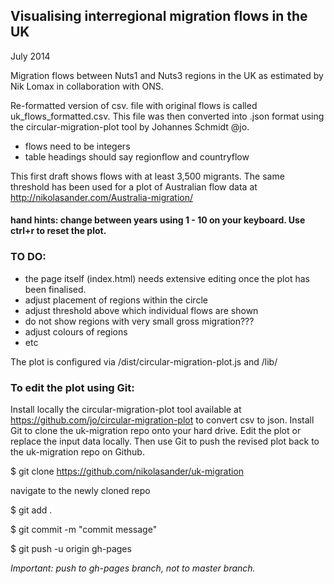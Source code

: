 ## Visualising interregional migration flows in the UK

July 2014

Migration flows between Nuts1 and Nuts3 regions in the UK as estimated by Nik Lomax in collaboration with ONS. 

Re-formatted version of csv. file with original flows is called uk_flows_formatted.csv. This file was then converted into .json format using the circular-migration-plot tool by Johannes Schmidt @jo. 
* flows need to be integers
* table headings should say regionflow and countryflow

This first draft shows flows with at least 3,500 migrants. The same threshold has been used for a plot of Australian flow data at http://nikolasander.com/Australia-migration/ 

#### hand hints: change between years using 1 - 10 on your keyboard. Use ctrl+r to reset the plot. 

### TO DO:
* the page itself (index.html) needs extensive editing once the plot has been finalised.
* adjust placement of regions within the circle
* adjust threshold above which individual flows are shown
* do not show regions with very small gross migration???
* adjust colours of regions
* etc

The plot is configured via /dist/circular-migration-plot.js and /lib/ 

### To edit the plot using Git: 
Install locally the circular-migration-plot tool available at https://github.com/jo/circular-migration-plot to convert csv to json. Install Git to clone the uk-migration repo onto your hard drive. Edit the plot or replace the input data locally. Then use Git to push the revised plot back to the uk-migration repo on Github. 

$ git clone https://github.com/nikolasander/uk-migration

navigate to the newly cloned repo

$ git add .

$ git commit -m "commit message"

$ git push -u origin gh-pages

*Important: push to gh-pages branch, not to master branch.*


